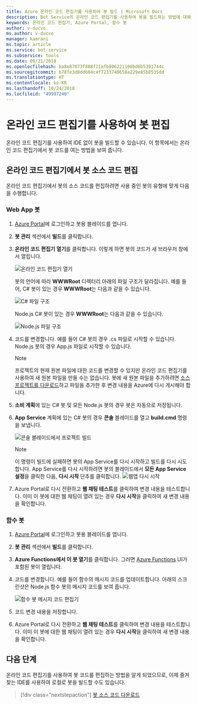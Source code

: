 ```yaml
---
title: Azure 온라인 코드 편집기를 사용하여 봇 빌드 | Microsoft Docs
description: Bot Service의 온라인 코드 편집기를 사용하여 봇을 빌드하는 방법에 대해 알아봅니다.
keywords: 온라인 코드 편집기, Azure Portal, 함수 봇
author: v-ducvo
ms.author: v-ducvo
manager: kamrani
ms.topic: article
ms.service: bot-service
ms.subservice: tools
ms.date: 09/21/2018
ms.openlocfilehash: ba8e87073f888f21afb806221108bd6b5391744c
ms.sourcegitcommit: b78fe3d8dd604c4f7233740658a229e85b8535dd
ms.translationtype: HT
ms.contentlocale: ko-KR
ms.lasthandoff: 10/24/2018
ms.locfileid: "49997240"
---
```

# <a name="edit-a-bot-with-online-code-editor"></a>온라인 코드 편집기를 사용하여 봇 편집

온라인 코드 편집기를 사용하여 IDE 없이 봇을 빌드할 수 있습니다. 이 항목에서는 온라인 코드 편집기에서 봇 코드를 여는 방법을 보여 줍니다. 

## <a name="edit-bot-source-code-in-online-code-editor"></a>온라인 코드 편집기에서 봇 소스 코드 편집

온라인 코드 편집기에서 봇의 소스 코드를 편집하려면 사용 중인 봇의 유형에 맞게 다음을 수행합니다.

### <a name="web-app-bot"></a>Web App 봇
1. [Azure Portal](http://portal.azure.com)에 로그인하고 봇용 블레이드를 엽니다.
2. **봇 관리** 섹션에서 **빌드**를 클릭합니다.
3. **온라인 코드 편집기 열기**를 클릭합니다. 이렇게 하면 봇의 코드가 새 브라우저 창에서 열립니다. 

   ![온라인 코드 편집기 열기](~/media/azure-bot-build/open-online-code-editor.png)

   봇의 언어에 따라 **WWWRoot** 디렉터리 아래의 파일 구조가 달라집니다. 예를 들어, C# 봇이 있는 경우 **WWWRoot**는 다음과 같을 수 있습니다.

   ![C# 파일 구조](~/media/azure-bot-build/cs-wwwroot-structure.png)

   Node.js C# 봇이 있는 경우 **WWWRoot**는 다음과 같을 수 있습니다.

   ![Node.js 파일 구조](~/media/azure-bot-build/node-wwwroot-structure.png)

4. 코드를 변경합니다. 예를 들어 C# 봇의 경우 .cs 파일로 시작할 수 있습니다. Node.js 봇의 경우 App.js 파일로 시작할 수 있습니다.

   > [!NOTE]
   > 프로젝트의 현재 원본 파일에 대한 코드를 변경할 수 있지만 온라인 코드 편집기를 사용하여 새 원본 파일을 만들 수는 없습니다. 봇에 새 원본 파일을 추가하려면 [소스 프로젝트를 다운로드](bot-service-build-download-source-code.md)하고 파일을 추가한 후 변경 내용을 Azure에 다시 게시해야 합니다.

5. **소비 계획**에 있는 C# 봇 및 모든 Node.js 봇의 경우 봇은 자동으로 저장됩니다. 

6. **App Service** 계획에 있는 C# 봇의 경우 **콘솔** 블레이드를 열고 **build.cmd** 명령을 보냅니다. 

   ![콘솔 블레이드에서 프로젝트 빌드](~/media/azure-bot-build/cs-console-build-cmd.png)
 
   > [!NOTE]
   > 이 명령이 빌드에 실패하면 봇의 App Service를 다시 시작하고 빌드를 다시 시도합니다. App Service를 다시 시작하려면 봇의 블레이드에서 **모든 App Service 설정**을 클릭한 다음, **다시 시작** 단추를 클릭합니다.
   > ![웹앱 다시 시작](~/media/azure-bot-build/open-online-code-editor-restart-appservice.png)

7. Azure Portal로 다시 전환하고 **웹 채팅 테스트**를 클릭하여 변경 내용을 테스트합니다. 이미 이 봇에 대한 웹 채팅이 열려 있는 경우 **다시 시작**을 클릭하여 새 변경 내용을 확인합니다.

### <a name="functions-bot"></a>함수 봇

1. [Azure Portal](http://portal.azure.com)에 로그인하고 봇용 블레이드를 엽니다.
2. **봇 관리** 섹션에서 **빌드**를 클릭합니다.
3. **Azure Functions에서 이 봇 열기**를 클릭합니다. 그러면 <a href="http://go.microsoft.com/fwlink/?linkID=747839" target="_blank">Azure Functions</a> UI가 포함된 봇이 열립니다. 
4. 코드를 변경합니다. 예를 들어 함수의 메시지 코드를 업데이트합니다. 아래의 스크린샷은 Node.js 함수 봇의 메시지 코드를 보여 줍니다.

   ![함수 봇 메시지 코드 편집기](~/media/azure-bot-build/functions-messages-code.png)

5. 코드 변경 내용을 저장합니다.
6. Azure Portal로 다시 전환하고 **웹 채팅 테스트**를 클릭하여 변경 내용을 테스트합니다. 이미 이 봇에 대한 웹 채팅이 열려 있는 경우 **다시 시작**을 클릭하여 새 변경 내용을 확인합니다.

## <a name="next-steps"></a>다음 단계
온라인 코드 편집기를 사용하여 봇 코드를 편집하는 방법을 알게 되었으므로, 이제 즐겨 찾는 IDE를 사용하여 로컬로 봇을 빌드할 수도 있습니다.

> [!div class="nextstepaction"]
> [봇 소스 코드 다운로드](bot-service-build-download-source-code.md)
